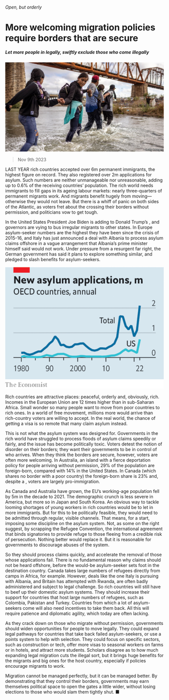 ###### Open, but orderly

# More welcoming migration policies require borders that are secure 

##### Let more people in legally, swiftly exclude those who come illegally 

![image](images/20231111_LDP503.jpg) 

> Nov 9th 2023 

LAST YEAR rich countries accepted over 6m permanent immigrants, the highest figure on record. They also registered over 2m applications for asylum. Such numbers are neither unmanageable nor unreasonable, adding up to 0.6% of the receiving countries’ population. The rich world needs immigrants to fill gaps in its ageing labour markets: nearly three-quarters of permanent migrants work. And migrants benefit hugely from moving—otherwise they would not leave. But there is a whiff of panic on both sides of the Atlantic, as voters fret about the  crossing their borders without permission, and politicians vow to get tough. 

In the United States President Joe Biden is adding to Donald Trump’s , and governors are vying to bus irregular migrants to other states. In Europe asylum-seeker numbers are the highest they have been since the crisis of 2015-16, and Italy has just announced a deal with Albania to process asylum claims offshore in a vague arrangement that Albania’s prime minister himself said would not work. Under pressure from a resurgent far right, the German government has said it plans to explore something similar, and pledged to slash benefits for asylum-seekers. 

![image](images/20231111_LDC167.png) 


Rich countries are attractive places: peaceful, orderly and, obviously, rich. Incomes in the European Union are 12 times higher than in sub-Saharan Africa. Small wonder so many people want to move from poor countries to rich ones. In a world of free movement, millions more would arrive than rich-country voters are willing to accept. In the real world, the chance of getting a visa is so remote that many claim asylum instead. 

This is not what the asylum system was designed for. Governments in the rich world have struggled to process floods of asylum claims speedily or fairly, and the issue has become politically toxic. Voters detest the notion of disorder on their borders; they want their governments to be in control of who arrives. When they think the borders are secure, however, voters are often more welcoming. In Australia, an island with a fierce deportation policy for people arriving without permission, 29% of the population are foreign-born, compared with 14% in the United States. In Canada (which shares no border with a poor country) the foreign-born share is 23% and, despite a , voters are largely pro-immigration. 

As Canada and Australia have grown, the EU’s working-age population fell by 5m in the decade to 2021. The demographic crunch is less severe in America, but more so in Japan and South Korea. An obvious way to tackle looming shortages of young workers in rich countries would be to let in more immigrants. But for this to be politically feasible, they would need to be admitted through regular, visible channels. That means, for a start, imposing some discipline on the asylum system. Not, as some on the right suggest, by scrapping the Refugee Convention, the international agreement that binds signatories to provide refuge to those fleeing from a credible risk of persecution. Nothing better would replace it. But it is reasonable for governments to discourage abuses of the system. 

So they should process claims quickly, and accelerate the removal of those whose applications fail. There is no fundamental reason why claims should not be heard offshore, before the would-be asylum-seeker sets foot in the destination country. Canada takes large numbers of refugees directly from camps in Africa, for example. However, deals like the one Italy is pursuing with Albania, and Britain has attempted with Rwanda, are often badly administered and subject to legal challenge. So rich countries will still have to beef up their domestic asylum systems. They should increase their support for countries that host large numbers of refugees, such as Colombia, Pakistan and Turkey. Countries from which a lot of asylum-seekers come will also need incentives to take them back. All this will require patience and diplomatic agility, which today are often lacking. 

As they crack down on those who migrate without permission, governments should widen opportunities for people to move legally. They could expand legal pathways for countries that take back failed asylum-seekers, or use a points system to help with selection. They could focus on specific sectors, such as construction or tech, offer more visas to seasonal workers on farms or in hotels, and attract more students. Scholars disagree as to how much expanding legal migration cuts the illegal sort, but it brings huge benefits for the migrants and big ones for the host country, especially if policies encourage migrants to work. 

Migration cannot be managed perfectly, but it can be managed better. By demonstrating that they control their borders, governments may earn themselves political space to open the gates a little wider, without losing elections to those who would slam them tightly shut. ■

